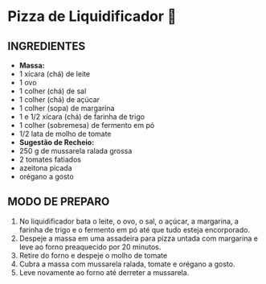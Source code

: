# Pizza de Liquidificador :pizza: 



## INGREDIENTES

- **Massa:**
- 1 xícara (chá) de leite
- 1 ovo
- 1 colher (chá) de sal
- 1 colher (chá) de açúcar
- 1 colher (sopa) de margarina
- 1 e 1/2 xícara (chá) de farinha de trigo
- 1 colher (sobremesa) de fermento em pó
- 1/2 lata de molho de tomate
- **Sugestão de Recheio:**
- 250 g de mussarela ralada grossa
- 2 tomates fatiados
- azeitona picada
- orégano a gosto

## MODO DE PREPARO

1. No liquidificador bata o leite, o ovo, o sal, o açúcar, a margarina, a farinha de trigo e o fermento em pó até que tudo esteja encorporado.
2. Despeje a massa em uma assadeira para pizza untada com margarina e leve ao forno preaquecido por 20 minutos.
3. Retire do forno e despeje o molho de tomate
4. Cubra a massa com mussarela ralada, tomate e orégano a gosto.
5. Leve novamente ao forno até derreter a mussarela.

